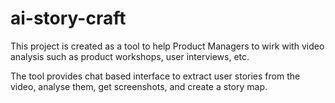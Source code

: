 # ai-story-craft

This project is created as a tool to help Product Managers to wirk with 
video analysis such as product workshops, user interviews, etc.

The tool provides chat based interface to extract user stories from the video, 
analyse them, get screenshots, and create a story map.